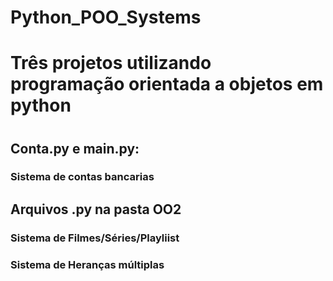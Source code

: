 # Python_POO_Systems
<h1>Três projetos utilizando programação orientada a objetos em python<h1>
<h2> Conta.py e main.py: </h2> 
<h3>Sistema de contas bancarias</h3>
  
<h2> Arquivos .py na pasta OO2 </h2>
<h3>Sistema de Filmes/Séries/Playliist</h3>
<h3>Sistema de Heranças múltiplas</h3>
